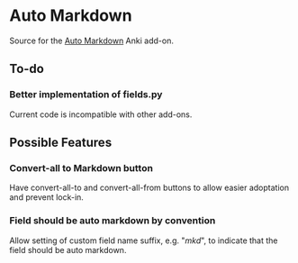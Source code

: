 # Auto Markdown

Source for the [Auto Markdown](https://ankiweb.net/shared/info/1030875226) Anki add-on.

## To-do

### Better implementation of fields.py

Current code is incompatible with other add-ons. 

## Possible Features

### Convert-all to Markdown button

Have convert-all-to and convert-all-from buttons to allow easier adoptation and prevent lock-in.

### Field should be auto markdown by convention

Allow setting of custom field name suffix, e.g. "_mkd_", to indicate that the field should be auto markdown.
